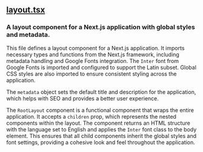 ## [layout.tsx](layout.tsx)

### A layout component for a Next.js application with global styles and metadata.

This file defines a layout component for a Next.js application. It imports necessary types and functions from the Next.js framework, including metadata handling and Google Fonts integration. The `Inter` font from Google Fonts is imported and configured to support the Latin subset. Global CSS styles are also imported to ensure consistent styling across the application.

The `metadata` object sets the default title and description for the application, which helps with SEO and provides a better user experience.

The `RootLayout` component is a functional component that wraps the entire application. It accepts a `children` prop, which represents the nested components within the layout. The component returns an HTML structure with the language set to English and applies the `Inter` font class to the body element. This ensures that all child components inherit the global styles and font settings, providing a cohesive look and feel throughout the application.


